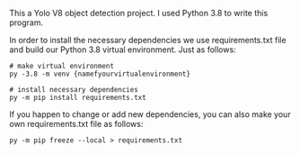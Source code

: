 This a Yolo V8 object detection project. I used Python 3.8 to write this program.

In order to install the necessary dependencies we use requirements.txt file and build our Python 3.8 virtual environment. 
Just as follows:

    # make virtual environment 
    py -3.8 -m venv {namefyourvirtualenvironment}
    
    # install necessary dependencies    
    py -m pip install requirements.txt

If you happen to change or add new dependencies, you can also make your own requirements.txt file as follows:

    py -m pip freeze --local > requirements.txt
